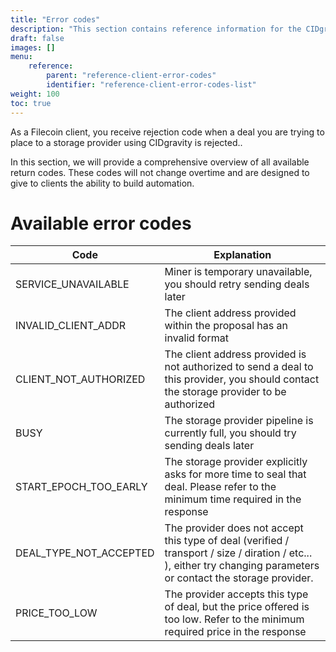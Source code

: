 ```yaml
---
title: "Error codes"
description: "This section contains reference information for the CIDgravity services and API."
draft: false
images: []
menu:
    reference:
        parent: "reference-client-error-codes"
        identifier: "reference-client-error-codes-list"
weight: 100
toc: true
---
```


As a Filecoin client, you receive rejection code when a deal you are trying to place to a storage provider using CIDgravity is rejected..
 
In this section, we will provide a comprehensive overview of all available return codes.
These codes will not change overtime and are designed to give to clients the ability to build automation.

# Available error codes

|Code                       | Explanation |
|---------------------------|-------------|
|SERVICE_UNAVAILABLE        | Miner is temporary unavailable, you should retry sending deals later |
|INVALID_CLIENT_ADDR        | The client address provided within the proposal has an invalid format |
|CLIENT_NOT_AUTHORIZED      | The client address provided is not authorized to send a deal to this provider, you should contact the storage provider to be authorized |
|BUSY                       | The storage provider pipeline is currently full, you should try sending deals later |
|START_EPOCH_TOO_EARLY      | The storage provider explicitly asks for more time to seal that deal. Please refer to the minimum time required in the response |
|DEAL_TYPE_NOT_ACCEPTED     | The provider does not accept this type of deal (verified / transport / size / diration / etc... ), either try changing parameters or contact the storage provider.  |
|PRICE_TOO_LOW              | The provider accepts this type of deal, but the price offered is too low. Refer to the minimum required price in the response |
